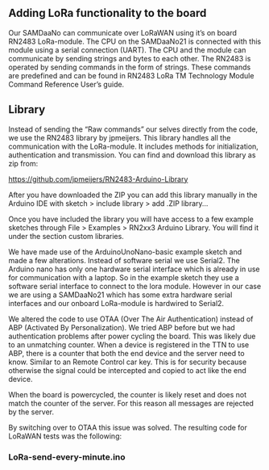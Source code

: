 ## Adding LoRa functionality to the board
Our SAMDaaNo can communicate over LoRaWAN using it’s on board RN2483 LoRa-module. The CPU on the SAMDaaNo21 is connected with this module using a serial connection (UART). The CPU and the module can communicate by sending strings and bytes to each other. The RN2483 is operated by sending commands in the form of strings. These commands are predefined and can be found in RN2483 LoRa TM Technology Module Command Reference User’s guide.

## Library 
Instead of sending the “Raw commands” our selves directly from the code, we use the RN2483 library by jpmeijers. This library handles all the communication with the LoRa-module. It includes methods for initialization, authentication and transmission. You can find and download this library as zip from: 

https://github.com/jpmeijers/RN2483-Arduino-Library

After you have downloaded the ZIP you can add this library manually in the Arduino IDE with sketch > include library > add .ZIP library…

Once you have included the library you will have access to a few example sketches through File > Examples > RN2xx3 Arduino Library. You will find it under the section custom libraries.

We have made use of the ArduinoUnoNano-basic example sketch and made a few alterations. Instead of software serial we use Serial2. The Arduino nano has only one hardware serial interface which is already in use for communication with a laptop. So in the example sketch they use a software serial interface to connect to the lora module. However in our case we are using a SAMDaaNo21 which has some extra hardware serial interfaces and our onboard LoRa-module is hardwired to Serial2.

We altered the code to use OTAA (Over The Air Authentication) instead of ABP (Activated By Personalization). We tried ABP before but we had authentication problems after power cycling the board. This was likely due to an unmatching counter. When a device is registered in the TTN to use ABP, there is a counter that both the end device and the server need to know. Similar to an Remote Control car key. This is for security because otherwise the signal could be intercepted and copied to act like the end device. 

When the board is powercycled, the counter is likely reset and does not match the counter of the server. For this reason all messages are rejected by the server. 

By switching over to OTAA this issue was solved. The resulting code for LoRaWAN tests was the following:

### LoRa-send-every-minute.ino
